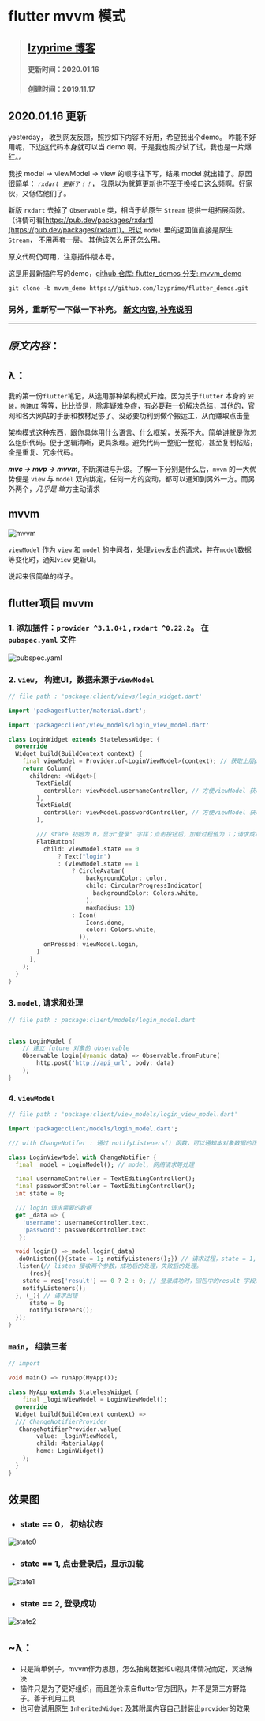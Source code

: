 # flutter mvvm 模式

> ## [lzyprime 博客](http://lzyprime.github.io)
> #### 更新时间：2020.01.16
> #### 创建时间：2019.11.17  

## 2020.01.16 更新
yesterday， 收到网友反馈，照抄如下内容不好用，希望我出个demo。 咋能不好用呢，下边这代码本身就可以当 demo 啊。于是我也照抄试了试，我也是一片爆红。。

我按 model -> viewModel -> view 的顺序往下写，结果 model 就出错了。原因很简单： *`rxdart 更新了！！`*， 我原以为就算更新也不至于换接口这么频啊。好家伙，又低估他们了。

新版 `rxdart` 去掉了 `Observable` 类，相当于给原生 `Stream` 提供一组拓展函数。（详情可看[https://pub.dev/packages/rxdart](https://pub.dev/packages/rxdart))，所以 `model` 里的返回值直接是原生 `Stream`，  不用再套一层。 其他该怎么用还怎么用。

原文代码仍可用，注意插件版本号。

这是用最新插件写的demo，[github 仓库: flutter_demos 分支: mvvm_demo](https://github.com/lzyprime/flutter_demos/tree/mvvm_demo)

```shell
git clone -b mvvm_demo https://github.com/lzyprime/flutter_demos.git
```

### 另外，重新写一下做一下补充。 [新文内容, 补充说明](flutter_mvvm_模式2.md)

---

## *原文内容*：

## λ：

我的第一份`flutter`笔记，从选用那种架构模式开始。因为关于`flutter` 本身的 `安装，构建UI` 等等，比比皆是，除非疑难杂症，有必要鞋一份解决总结，其他的，官网和各大网站的手册和教材足够了。没必要功利到做个搬运工，从而赚取点击量

架构模式这种东西，跟你具体用什么语言、什么框架，关系不大。简单讲就是你怎么组织代码。便于逻辑清晰，更具条理。避免代码一整驼一整驼，甚至复制粘贴，全是重复、冗余代码。

***mvc -> mvp -> mvvm***, 不断演进与升级。了解一下分别是什么后，`mvvm` 的一大优势便是 `view` 与 `model` 双向绑定，任何一方的变动，都可以通知到另外一方。而另外两个，*几乎是* 单方主动请求

## mvvm

![mvvm](flutter_mvvm_模式/mvvm.png)

`viewModel` 作为 `view` 和 `model` 的中间者，处理`view`发出的请求，并在`model`数据等变化时，通知`view` 更新UI。

说起来很简单的样子。

## flutter项目 mvvm

### 1. 添加插件：`provider ^3.1.0+1` , `rxdart ^0.22.2`。 在 `pubspec.yaml` 文件

![pubspec.yaml](flutter_mvvm_模式/pubspec.png)

### 2. `view`， 构建UI，数据来源于`viewModel`

```dart
// file path : 'package:client/views/login_widget.dart'

import 'package:flutter/material.dart';

import 'package:client/view_models/login_view_model.dart'

class LoginWidget extends StatelessWidget {
  @override
  Widget build(BuildContext context) {
    final viewModel = Provider.of<LoginViewModel>(context); // 获取上层provider
    return Column(
      children: <Widget>[
        TextField(
          controller: viewModel.usernameController, // 方便viewModel 获取输入内容
        ),
        TextField(
          controller: viewModel.passwordController, // 方便viewModel 获取输入内容
        ),

        /// state 初始为 0，显示"登录" 字样；点击按钮后，加载过程值为 1；请求成功值为 2，显示对号
        FlatButton(
          child: viewModel.state == 0 
              ? Text("login")
              : (viewModel.state == 1
                  ? CircleAvatar(
                      backgroundColor: color,
                      child: CircularProgressIndicator(
                        backgroundColor: Colors.white,
                      ),
                      maxRadius: 10)
                  : Icon(
                      Icons.done,
                      color: Colors.white,
                    )),
          onPressed: viewModel.login,
        )
      ],
    );
  }
}
```

### 3. `model`, 请求和处理

```dart 
// file path : package:client/models/login_model.dart


class LoginModel {
    // 建立 future 对象的 observable
    Observable login(dynamic data) => Observable.fromFuture(
        http.post('http://api_url', body: data)
    );
}
```

### 4. `viewModel`
```dart
// file path : 'package:client/view_models/login_view_model.dart'

import 'package:client/models/login_model.dart';

/// with ChangeNotifer : 通过 notifyListeners() 函数，可以通知本对象数据的正在使用者们。 如 state 变量，在改变后调用 notifyListeners(), UI根据值重新构建登录按钮显示内容

class LoginViewModel with ChangeNotifier {
  final _model = LoginModel(); // model, 网络请求等处理

  final usernameController = TextEditingController();
  final passwordController = TextEditingController();
  int state = 0;

  /// login 请求需要的数据
  get _data => {
    'username': usernameController.text,
    'password': passwordController.text
   };

  void login() =>_model.login(_data)
  .doOnListen((){state = 1; notifyListeners();}) // 请求过程，state = 1, 显示加载，通知UI
  .listen(// listen 接收两个参数，成功后的处理，失败后的处理。
      (res){ 
    state = res['result'] == 0 ? 2 : 0; // 登录成功时，回包中的result 字段为 0;
    notifyListeners();
  }, (_){ // 请求出错
      state = 0;
      notifyListeners();
  });
}

```

### `main`， 组装三者
```dart
// import 

void main() => runApp(MyApp());

class MyApp extends StatelessWidget {
    final _loginViewModel = LoginViewModel();
  @override
  Widget build(BuildContext context) =>
  /// ChangeNotifierProvider
   ChangeNotifierProvider.value(
        value: _loginViewModel,
        child: MaterialApp(
        home: LoginWidget()
    );
  }
}
```

## 效果图

- ###  state == 0， 初始状态
![state0](flutter_mvvm_模式/state0.png)

- ### state == 1, 点击登录后，显示加载
![state1](flutter_mvvm_模式/state1.png)

- ### state == 2, 登录成功
![state2](flutter_mvvm_模式/state2.png)

## ~λ：

- 只是简单例子。mvvm作为思想，怎么抽离数据和ui视具体情况而定，灵活解决
- 插件只是为了更好组织，而且差价来自flutter官方团队，并不是第三方野路子。善于利用工具
- 也可尝试用原生 `InheritedWidget` 及其附属内容自己封装出`provider`的效果